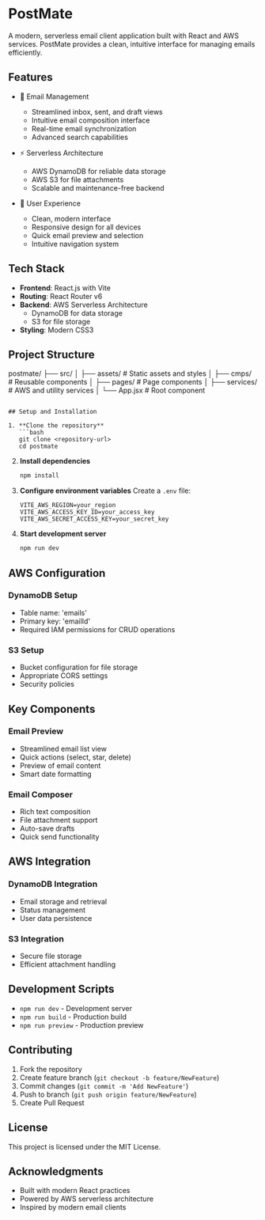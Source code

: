 # PostMate

A modern, serverless email client application built with React and AWS services. PostMate provides a clean, intuitive interface for managing emails efficiently.

## Features

- 📨 Email Management
  - Streamlined inbox, sent, and draft views
  - Intuitive email composition interface
  - Real-time email synchronization
  - Advanced search capabilities
  
- ⚡ Serverless Architecture
  - AWS DynamoDB for reliable data storage
  - AWS S3 for file attachments
  - Scalable and maintenance-free backend
  
- 🎯 User Experience
  - Clean, modern interface
  - Responsive design for all devices
  - Quick email preview and selection
  - Intuitive navigation system

## Tech Stack

- **Frontend**: React.js with Vite
- **Routing**: React Router v6
- **Backend**: AWS Serverless Architecture
  - DynamoDB for data storage
  - S3 for file storage
- **Styling**: Modern CSS3

## Project Structure
postmate/
├── src/
│ ├── assets/ # Static assets and styles
│ ├── cmps/ # Reusable components
│ ├── pages/ # Page components
│ ├── services/ # AWS and utility services
│ └── App.jsx # Root component
```

## Setup and Installation

1. **Clone the repository**
   ```bash
   git clone <repository-url>
   cd postmate
   ```

2. **Install dependencies**
   ```bash
   npm install
   ```

3. **Configure environment variables**
   Create a `.env` file:
   ```env
   VITE_AWS_REGION=your_region
   VITE_AWS_ACCESS_KEY_ID=your_access_key
   VITE_AWS_SECRET_ACCESS_KEY=your_secret_key
   ```

4. **Start development server**
   ```bash
   npm run dev
   ```

## AWS Configuration

### DynamoDB Setup
- Table name: 'emails'
- Primary key: 'emailId'
- Required IAM permissions for CRUD operations

### S3 Setup
- Bucket configuration for file storage
- Appropriate CORS settings
- Security policies

## Key Components

### Email Preview
- Streamlined email list view
- Quick actions (select, star, delete)
- Preview of email content
- Smart date formatting

### Email Composer
- Rich text composition
- File attachment support
- Auto-save drafts
- Quick send functionality

## AWS Integration

### DynamoDB Integration
- Email storage and retrieval
- Status management
- User data persistence

### S3 Integration
- Secure file storage
- Efficient attachment handling

## Development Scripts

- `npm run dev` - Development server
- `npm run build` - Production build
- `npm run preview` - Production preview

## Contributing

1. Fork the repository
2. Create feature branch (`git checkout -b feature/NewFeature`)
3. Commit changes (`git commit -m 'Add NewFeature'`)
4. Push to branch (`git push origin feature/NewFeature`)
5. Create Pull Request

## License

This project is licensed under the MIT License.

## Acknowledgments

- Built with modern React practices
- Powered by AWS serverless architecture
- Inspired by modern email clients